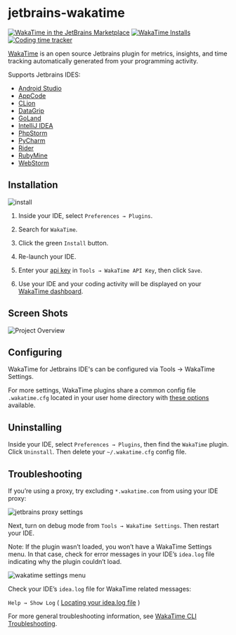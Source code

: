 # jetbrains-wakatime

[![WakaTime in the JetBrains Marketplace](https://img.shields.io/jetbrains/plugin/v/7425-wakatime.svg?style=flat-square&color=167dff&label=marketplace)](https://plugins.jetbrains.com/plugin/7425-wakatime)
[![WakaTime Installs](https://img.shields.io/jetbrains/plugin/d/7425-wakatime.svg?style=flat-square&color=167dff)](https://plugins.jetbrains.com/plugin/7425-wakatime)
[![Coding time tracker](https://wakatime.com/badge/github/wakatime/jetbrains-wakatime.svg?style=flat-square&color=167dff)](https://wakatime.com/intellij-idea)

[WakaTime][wakatime] is an open source Jetbrains plugin for metrics, insights, and time tracking automatically generated from your programming activity.

Supports Jetbrains IDES:

* [Android Studio][android studio]
* [AppCode][appcode]
* [CLion][clion]
* [DataGrip][datagrip]
* [GoLand][goland]
* [IntelliJ IDEA][wakatime]
* [PhpStorm][phpstorm]
* [PyCharm][pycharm]
* [Rider][rider]
* [RubyMine][rubymine]
* [WebStorm][webstorm]


## Installation

![install](./install.gif)

1. Inside your IDE, select `Preferences → Plugins`.

2. Search for `WakaTime`.

3. Click the green `Install` button.

4. Re-launch your IDE.

5. Enter your [api key](https://wakatime.com/settings#apikey) in `Tools → WakaTime API Key`, then click `Save`.

6. Use your IDE and your coding activity will be displayed on your [WakaTime dashboard](https://wakatime.com).


## Screen Shots

![Project Overview](https://wakatime.com/static/img/ScreenShots/Screen-Shot-2016-03-21.png)


## Configuring

WakaTime for Jetbrains IDE's can be configured via Tools → WakaTime Settings.

For more settings, WakaTime plugins share a common config file `.wakatime.cfg` located in your user home directory with [these options](https://github.com/wakatime/wakatime-cli/blob/develop/USAGE.md) available.


## Uninstalling

Inside your IDE, select `Preferences → Plugins`, then find the `WakaTime` plugin. Click `Uninstall`. Then delete your `~/.wakatime.cfg` config file.


## Troubleshooting

If you’re using a proxy, try excluding `*.wakatime.com` from using your IDE proxy:

![jetbrains proxy settings](https://wakatime.com/static/img/ScreenShots/jetbrains-no-proxy-setting.png?v=1)

Next, turn on debug mode from `Tools → WakaTime Settings`. Then restart your IDE.

Note: If the plugin wasn’t loaded, you won’t have a WakaTime Settings menu.
In that case, check for error messages in your IDE’s `idea.log` file indicating why the plugin couldn’t load.

![wakatime settings menu](https://wakatime.com/static/img/ScreenShots/jetbrains-wakatime-menu.png?v=1)

Check your IDE’s `idea.log` file for WakaTime related messages:

`Help → Show Log` ( [Locating your idea.log file](https://intellij-support.jetbrains.com/hc/en-us/articles/207241085-Locating-IDE-log-files) )

For more general troubleshooting information, see [WakaTime CLI Troubleshooting](https://github.com/wakatime/wakatime-cli/blob/develop/TROUBLESHOOTING.md).

[wakatime]: https://wakatime.com/
[IntelliJ IDEA]: https://wakatime.com/intellij-idea
[Android Studio]: https://wakatime.com/android-studio
[AppCode]: https://wakatime.com/appcode
[CLion]: https://wakatime.com/clion
[DataGrip]: https://wakatime.com/datagrip
[GoLand]: https://wakatime.com/goland
[PhpStorm]: https://wakatime.com/phpstorm
[PyCharm]: https://wakatime.com/pycharm
[Rider]: https://wakatime.com/rider
[RubyMine]: https://wakatime.com/rubymine
[WebStorm]: https://wakatime.com/webstorm

